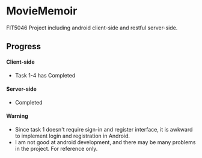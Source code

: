 # MovieMemoir
FIT5046 Project including android client-side and restful server-side.

## Progress

#### Client-side
* Task 1-4 has Completed

#### Server-side
* Completed

#### Warning
* Since task 1 doesn't require sign-in and register interface, it is awkward to implement login and registration in Android.
* I am not good at android development, and there may be many problems in the project. For reference only.